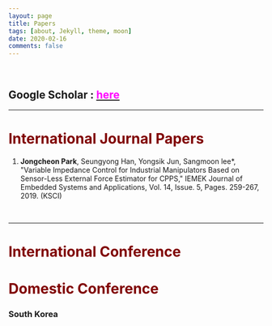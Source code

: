 ```yaml
---
layout: page
title: Papers
tags: [about, Jekyll, theme, moon]
date: 2020-02-16
comments: false
---
```

<br>

## Google Scholar : [<span style="color:Fuchsia">here</span>](https://scholar.google.com/citations?user=zSzvEmkAAAAJ&hl=ko&authuser=2)

---

# <span style="color:#800000">International Journal Papers</span>

1. **Jongcheon Park**, Seungyong Han, Yongsik Jun, Sangmoon lee*, "Variable Impedance Control for Industrial Manipulators Based on Sensor-Less External Force Estimator for CPPS," IEMEK Journal of Embedded Systems and Applications, Vol. 14, Issue. 5, Pages. 259-267, 2019. (KSCI)

<br>

---

# <span style="color:#800000">International Conference</span>


# <span style="color:#800000">Domestic Conference</span>
### South Korea



<br>
